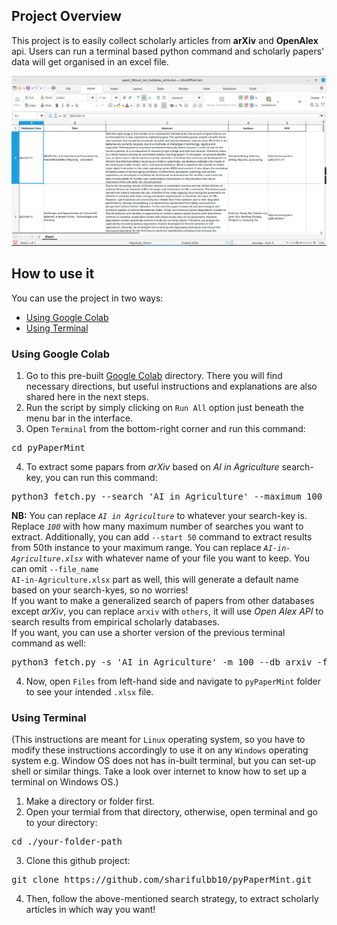 ## Project Overview
This project is to easily collect scholarly articles from <b>arXiv</b> and <b>OpenAlex</b> api. Users can run a terminal based python command and scholarly papers' data will get organised in an excel file.

![Excel Interface](https://raw.githubusercontent.com/sharifulbb10/pyPaperMint/refs/heads/main/images/Screenshot_2025-10-25_22-34-08.png)

## How to use it
You can use the project in two ways:</p>
- [Using Google Colab](#using-google-colab)</li>
- [Using Terminal](#using-terminal)
### Using Google Colab
1. Go to this pre-built [Google Colab](https://colab.research.google.com/drive/1JviqD38lrQosq4MX9bJsXWGgMpSt8cLd?usp=sharing#scrollTo=aIB329hWMNLN) directory. There you will find necessary directions, but useful instructions and explanations are also shared here in the next steps.
2. Run the script by simply clicking on <code>Run All</code> option just beneath the menu bar in the interface.
3. Open <code>Terminal</code> from the bottom-right corner and run this command:<br/>
<pre>cd pyPaperMint</pre>
4. To extract some papars from <i>arXiv</i> based on <i>AI in Agriculture</i> search-key, you can run this command:<br/>
<pre>python3 fetch.py --search 'AI in Agriculture' --maximum 100 --db arxiv --file_name AI-in-Agriculture.xlsx</pre>
<b>NB:</b> You can replace <i>`AI in Agriculture`</i> to whatever your search-key is. Replace <i>`100`</i> with how many maximum number of searches you want to extract. Additionally, you can add <code>--start 50</code> command to extract results from 50th instance to your maximum range. You can replace <i>`AI-in-Agriculture.xlsx`</i> with whatever name of your file you want to keep. You can omit <code>--file_name AI-in-Agriculture.xlsx</code> part as well, this will generate a default name based on your search-kyes, so no worries!<br/>If you want to make a generalized search of papers from other databases except <i>arXiv</i>, you can replace <code>arxiv</code> with <code>others</code>, it will use <i>Open Alex API</i> to search results from empirical scholarly databases.<br/>
If you want, you can use a shorter version of the previous terminal command as well:
<pre>python3 fetch.py -s 'AI in Agriculture' -m 100 --db arxiv -f AI-in-Agriculture.xlsx</pre>
4. Now, open `Files` from left-hand side and navigate to `pyPaperMint` folder to see your intended `.xlsx` file.
### Using Terminal
(This instructions are meant for `Linux` operating system, so you have to modify these instructions accordingly to use it on any `Windows` operating system e.g. Window OS does not has in-built terminal, but you can set-up shell or similar things. Take a look over internet to know how to set up a terminal on Windows OS.)
1. Make a directory or folder first.
2. Open your termial from that directory, otherwise, open terminal and go to your directory: <br/>
<pre>cd ./your-folder-path</pre>
3. Clone this github project:<br/>
<pre>git clone https://github.com/sharifulbb10/pyPaperMint.git</pre>
4. Then, follow the above-mentioned search strategy, to extract scholarly articles in which way you want!
